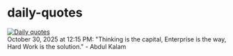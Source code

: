 # daily-quotes
[![Daily quotes](https://github.com/ceepu8/daily-quotes/actions/workflows/daily-quote.yml/badge.svg)](https://github.com/ceepu8/daily-quotes/actions/workflows/daily-quote.yml)<br/>
October 30, 2025 at 12:15 PM: "Thinking is the capital, Enterprise is the way, Hard Work is the solution." - Abdul Kalam
